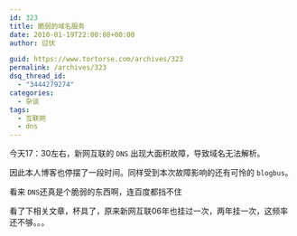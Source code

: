 ```yaml
---
id: 323
title: 脆弱的域名服务
date: 2010-01-19T22:00:08+00:00
author: 愆伏

guid: https://www.tortorse.com/archives/323
permalink: /archives/323
dsq_thread_id:
  - "3444279274"
categories:
  - 杂谈
tags:
  - 互联网
  - dns
---
```

今天17：30左右，新网互联的 `DNS` 出现大面积故障，导致域名无法解析。

因此本人博客也停摆了一段时间。同样受到本次故障影响的还有可怜的 `blogbus`。

看来 `DNS`还真是个脆弱的东西啊，连百度都挡不住

看了下相关文章，杯具了，原来新网互联06年也挂过一次，两年挂一次，这频率还不够。。。